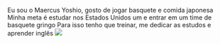Eu sou o Maercus Yoshio, gosto de jogar basquete e comida japonesa 
Minha meta é estudar nos Estados Unidos um e entrar em um  time de basquete gringo 
Para isso tenho que treinar, me dedicar as estudos e aprender inglês
![](https://img.shields.io/badge/Scratch-4D97FF?style=for-the-badge&logo=Scratch&logoColor=white)
